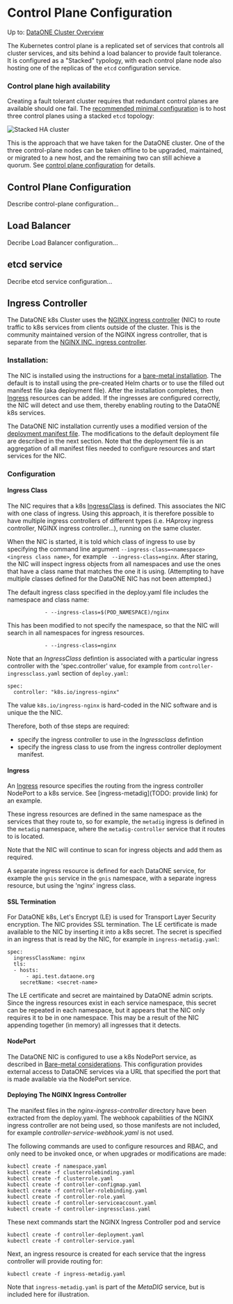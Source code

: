 # Control Plane Configuration

Up to: [DataONE Cluster Overview](../cluster-overview.md)

The Kubernetes control plane is a replicated set of services that controls all cluster services, and sits behind a load balancer to provide fault tolerance. It is configured as a "Stacked" typology, with each control plane node also hosting one of the replicas of the `etcd` configuration service.

### Control plane high availability

Creating a fault tolerant cluster requires that redundant control planes are available should one fail. The [recommended minimal configuration](https://kubernetes.io/docs/setup/production-environment/tools/kubeadm/ha-topology/) is to host three control planes using a stacked `etcd` topology:

![Stacked HA cluster](https://d33wubrfki0l68.cloudfront.net/d1411cded83856552f37911eb4522d9887ca4e83/b94b2/images/kubeadm/kubeadm-ha-topology-stacked-etcd.svg)

This is the approach that we have taken for the DataONE cluster. One of the three control-plane nodes can be taken offline to be upgraded, maintained, or migrated to a new host, and the remaining two can still achieve a quorum. See [control plane configuration](control-plane/control-plane.md) for details.

## Control Plane Configuration

Describe control-plane configuration...

## Load Balancer

Decribe Load Balancer configuration...

## etcd service

Decribe etcd service configuration...

## Ingress Controller

The DataONE k8s Cluster uses the [NGINX ingress controller](https://github.com/kubernetes/ingress-nginx) (NIC) to route traffic to k8s services from clients outside of the cluster. This is the community maintained version of the NGINX ingress controller, that is separate from the [NGINX INC. ingress controller](https://github.com/nginxinc/kubernetes-ingress).

### Installation:

The NIC is installed using the instructions for a [bare-metal installation](https://kubernetes.github.io/ingress-nginx/deploy/#bare-metal). The default is to install using the pre-created Helm charts or to use the filled out manifest file (aka deployment file). After the installation completes, then [Ingress](https://kubernetes.io/docs/concepts/services-networking/ingress/#the-ingress-resource) resources can be added. If the ingresses are configured correctly, the NIC will detect and use them, thereby enabling routing to the DataONE k8s services.

The DataONE NIC installation currently uses a modified version of the [deployment manifest file](https://github.com/kubernetes/ingress-nginx/blob/dev-v1/deploy/static/provider/baremetal/deploy.yaml). The modifications to the default deployment file are described in the next section. Note that the deployment file is an aggregation of all manifest files needed to configure resources and start services for the NIC.

### Configuration
#### Ingress Class
The NIC requires that a k8s [IngressClass](https://kubernetes.io/docs/concepts/services-networking/ingress/#ingress-class) is defined. This associates the NIC with one class of ingress. Using this approach, it is therefore
possible to have multiple ingress controllers of different types (i.e. HAproxy ingress controller, NGINX ingress controller...), running on the same cluster.

When the NIC is started, it is told which class of ingress to use by specifying the command line argument `--ingress-class=<namespace><ingress class name>`, for example ` --ingress-class=nginx`. After staring, the NIC will inspect ingress objects from all namespaces and use the ones that have a class name that matches the one it is using. (Attempting to have multiple classes defined for the DataONE NIC has not been attempted.)

The default ingress class specified in the deploy.yaml file includes the namespace and class name:

```
            - --ingress-class=$(POD_NAMESPACE)/nginx
```

This has been modified to not specify the namespace, so that the NIC will search in all namespaces for ingress resources.

```
            - --ingress-class=nginx 
```

Note that an *IngressClass* defintion is associated with a particular ingress controller with the 'spec.controller' value, for example from `controller-ingressclass.yaml` section of `deploy.yaml`:

```
spec:
  controller: "k8s.io/ingress-nginx"
```

The value `k8s.io/ingress-nginx` is hard-coded in the NIC software and is unique the the NIC.

Therefore, both of thse steps are required:

- specify the ingress controller to use in the *Ingressclass* defintion
- specify the ingress class to use from the ingress controller deployment manifest.

#### Ingress
An [Ingress](https://kubernetes.io/docs/concepts/services-networking/ingress/#the-ingress-resource) resource specifies the routing from the ingress controller NodePort to a k8s service. See [ingress-metadig](TODO: provide link) for an example.

These ingress resources are defined in the same namespace as the services that they route to, so for example, the `metadig` ingress is defined in the `metadig` namespace, where the `metadig-controller` service that it routes to is located.

Note that the NIC will continue to scan for ingress objects and add them as required. 

A separate ingress resource is defined for each DataONE service, for example the `gnis` service in the `gnis` namespace, with a separate ingress resource, but using the 'nginx' ingress class.

#### SSL Termination

For DataONE k8s, Let's Encrypt (LE) is used for Transport Layer Security encryption. The NIC provides SSL termination. The LE certificate is made available to the NIC by inserting it into a k8s secret. The secret is specified in an ingress that is read by the NIC, for example in `ingress-metadig.yaml`:

```
spec:
  ingressClassName: nginx
  tls:
  - hosts:
      - api.test.dataone.org
    secretName: <secret-name>
```

The LE certificate and secret are maintained by DataONE admin scripts.
Since the ingress resources exist in each service namespace, this secret can be repeated in each namespace, but it appears that the NIC only requires it to be in one namespace. This may be a result of the NIC appending together (in memory) all ingresses that it detects.

#### NodePort

The DataONE NIC is configured to use a k8s NodePort service, as described in [Bare-metal considerations](https://kubernetes.github.io/ingress-nginx/deploy/baremetal/#over-a-nodeport-service). 
This configuration provides external access to DataONE services via a URL that specified the port that is made available via the NodePort service.


#### Deploying The NGINX Ingress Controller

The manifest files in the *nginx-ingress-controller* directory have been extracted from the deploy.yaml. The webhook capabilities of the NGINX ingress controller are not being used, so those manifests are not included, for example *controller-service-webhook.yaml* is not used.

The following commands are used to configure resources and RBAC, and only need to be invoked once, or when upgrades or modifications are made:

```
kubectl create -f namespace.yaml
kubectl create -f clusterrolebinding.yaml
kubectl create -f clusterrole.yaml
kubectl create -f controller-configmap.yaml
kubectl create -f controller-rolebinding.yaml
kubectl create -f controller-role.yaml
kubectl create -f controller-serviceaccount.yaml
kubectl create -f controller-ingressclass.yaml
```

These next commands start the NGINX Ingress Controller pod and service

```
kubectl create -f controller-deployment.yaml
kubectl create -f controller-service.yaml
```

Next, an ingress resource is created for each service that the ingress controller will provide routing for:

```
kubectl create -f ingress-metadig.yaml
```

Note that `ingress-metadig.yaml` is part of the *MetaDIG* service, but is included here for illustration.
